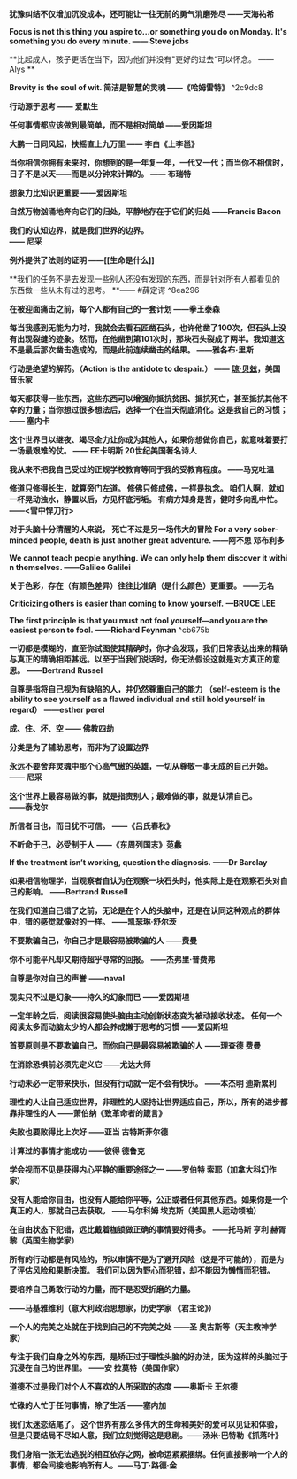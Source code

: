 **犹豫纠结不仅增加沉没成本，还可能让一往无前的勇气消磨殆尽 
——天海祐希**

**Focus is not this thing you aspire to…or something you do on Monday. It's something you do every minute.
—— Steve jobs**

**比起成人，孩子更活在当下，因为他们并没有"更好的过去“可以怀念。
—— Alys **

**Brevity is the soul of wit. 简洁是智慧的灵魂
——《哈姆雷特》** ^2c9dc8

**行动源于思考
—— 爱默生**

**任何事情都应该做到最简单，而不是相对简单
——爱因斯坦**

**大鹏一日同风起，扶摇直上九万里
—— 李白《上李邕》**


**当你相信你拥有未来时，你想到的是一年复一年，一代又一代；而当你不相信时，日子不是以天——而是以分钟来计算的。
—— 布瑞特**

**想象力比知识更重要
——爱因斯坦**


**自然万物汹涌地奔向它们的归处，平静地存在于它们的归处
——Francis Bacon**

**我们的认知边界，就是我们世界的边界。  
—— 尼采** ​

**例外提供了法则的证明
——[[生命是什么]]**


**我们的任务不是去发现一些别人还没有发现的东西，而是针对所有人都看见的东西做一些从未有过的思考。
**—— #薛定谔 ^8ea296


**在被迎面痛击之前，每个人都有自己的一套计划
——拳王泰森**


**每当我感到无能为力时，我就会去看石匠凿石头，也许他凿了100次，但石头上没有出现裂缝的迹象。然而，在他凿到第101次时，那块石头裂成了两半。我知道这不是最后那次凿击造成的，而是此前连续凿击的结果。
——雅各布·里斯**

**行动是绝望的解药。（Action is the antidote to despair.）
—— [琼·贝兹](https://www.brainyquote.com/quotes/joan_baez_132657)，美国音乐家**


**每天都获得一些东西，这些东西可以增强你抵抗贫困、抵抗死亡，甚至抵抗其他不幸的力量；当你想过很多想法后，选择一个在当天彻底消化。这是我自己的习惯；
—— 塞内卡**



**这个世界日以继夜、竭尽全力让你成为其他人，如果你想做你自己，就意味着要打一场最艰难的仗。
—— EE卡明斯 20世纪美国著名诗人**



**我从来不把我自己受过的正规学校教育等同于我的受教育程度。
——马克吐温**


**修道只修得长生，就算旁门左道。
修佛只修成佛，一样是执念。
咱们人啊，就如一杯晃动浊水，静置以后，方见杯底污垢。
有病方知身是苦，健时多向乱中忙。
——<雪中悍刀行>**



**对于头脑十分清醒的人来说， 死亡不过是另一场伟大的冒险
For a very sober-minded people, death is just another great adventure.
——阿不思 邓布利多**


**We cannot teach people anything. We can only help them discover it within themselves.
——Galileo Galilei**



**关于色彩，存在（有颜色差异）往往比准确（是什么颜色）更重要。
——无名**

**Criticizing others is easier than coming to know yourself.**
**—BRUCE LEE**


**The first principle is that you must not fool yourself—and you are the easiest person to fool.**
**——Richard Feynman** ^cb675b


**一切都是模糊的，直至你试图使其精确时，你才会发现，我们日常表达出来的精确与真正的精确相距甚远。以至于当我们说话时，你无法假设这就是对方真正的意思。**
**——Bertrand Russel**


**自尊是指将自己视为有缺陷的人，并仍然尊重自己的能力**
**（self-esteem is the ability to see yourself as a flawed individual and still hold yourself in regard）** 
**——esther perel**


**成、住、坏、空** 
**—— 佛教四劫**


**分类是为了辅助思考，而非为了设置边界** 


**永远不要舍弃灵魂中那个心高气傲的英雄，一切从尊敬一事无成的自己开始。**  
**—— 尼采 ​**


**这个世界上最容易做的事，就是指责别人；最难做的事，就是认清自己。**  
**——泰戈尔 ​**



**所信者目也，而目犹不可信。**
**——《吕氏春秋》**


**不听命于己，必受制于人**
**——《东周列国志》范蠡**

**If the treatment isn’t working, question the diagnosis.**
**——Dr Barclay**


**如果相信物理学，当观察者自认为在观察一块石头时，他实际上是在观察石头对自己的影响。**
**——Bertrand Russell**


**在我们知道自己错了之前，无论是在个人的头脑中，还是在认同这种观点的群体中，错的感觉就像对的一样。**
**——凯瑟琳·舒尔茨**

**不要欺骗自己，你自己才是最容易被欺骗的人**
**——费曼**


**你不可能平凡却又期待超乎寻常的回报。**
**——杰弗里·普费弗**


**自尊是你对自己的声誉**
**——naval**


**现实只不过是幻象——持久的幻象而已**
**——爱因斯坦**



**一定年龄之后，阅读很容易使头脑由主动创新状态变为被动接收状态。
任何一个阅读太多而动脑太少的人都会养成懒于思考的习惯**
**——爱因斯坦**



**首要原则是不要欺骗自己，而你自己是最容易被欺骗的人**
**——理查德 费曼**



**在消除恐惧前必须先定义它**
**——尤达大师**



**行动未必一定带来快乐，但没有行动就一定不会有快乐。** 
**——本杰明 迪斯累利**



**理性的人让自己适应世界，非理性的人坚持让世界适应自己，所以，所有的进步都靠非理性的人**
**——萧伯纳《致革命者的箴言》**



**失败也要败得比上次好**
**——亚当 古特斯菲尔德**



**计算过的事情才能成功**
**——彼得 德鲁克**



**学会视而不见是获得内心平静的重要途径之一**
**——罗伯特 索耶（加拿大科幻作家）**



**没有人能给你自由，也没有人能给你平等，公正或者任何其他东西。如果你是一个真正的人，那就自己去获取。**
**——马尔科姆 埃克斯（美国黑人运动领袖）**



**在自由状态下犯错，远比戴着枷锁做正确的事情要好得多。**
**——托马斯 亨利 赫胥黎（英国生物学家）**



**所有的行动都是有风险的，所以审慎不是为了避开风险（这是不可能的），而是为了评估风险和果断决策。**
**我们可以因为野心而犯错，却不能因为懒惰而犯错。**

**要培养自己勇敢行动的力量，而不是忍受折磨的力量。**

**——马基雅维利（意大利政治思想家，历史学家 《君主论》）**



**一个人的完美之处就在于找到自己的不完美之处**
**——圣 奥古斯等（天主教神学家）**



**专注于我们自身之外的东西，是矫正过于理性头脑的好办法，因为这样的头脑过于沉浸在自己的世界里。**
**——安 拉莫特（美国作家）**



**道德不过是我们对个人不喜欢的人所采取的态度**
**——奥斯卡 王尔德**



**忙碌的人忙于任何事情，除了生活**
**——塞内加**



**我们太迷恋结尾了。
这个世界有那么多伟大的生命和美好的爱可以见证和体验，但是只要结局不尽如人意，我们立刻觉得这是悲剧。——汤米·巴特勒《抓落叶》** ​​​


**我们身陷一张无法逃脱的相互依存之网，被命运紧紧捆绑。任何直接影响一个人的事情，都会间接地影响所有人。——马丁·路德·金**


